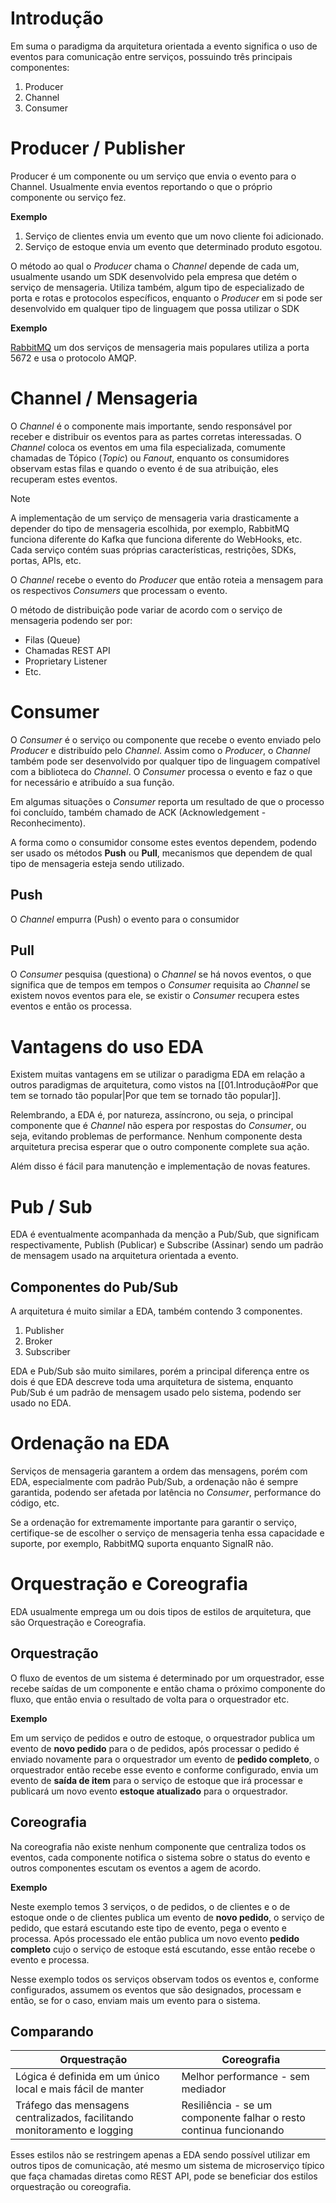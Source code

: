 # Introdução

Em suma o paradigma da arquitetura orientada a evento significa o uso de eventos para comunicação entre serviços, possuindo três principais componentes:

1. Producer
2. Channel
3. Consumer

# Producer / Publisher

Producer é um componente ou um serviço que envia o evento para o Channel. Usualmente envia eventos reportando o que o próprio componente ou serviço fez.

**Exemplo**

1. Serviço de clientes envia um evento que um novo cliente foi adicionado. 
2. Serviço de estoque envia um evento que determinado produto esgotou. 

O método ao qual o _Producer_ chama o _Channel_ depende de cada um, usualmente usando um SDK desenvolvido pela empresa que detém o serviço de mensageria. Utiliza também, algum tipo de especializado de porta e rotas e protocolos específicos, enquanto o _Producer_ em si pode ser desenvolvido em qualquer tipo de linguagem que possa utilizar o SDK 

**Exemplo**

[RabbitMQ](https://www.rabbitmq.com/) um dos serviços de mensageria mais populares utiliza a porta 5672 e usa o protocolo AMQP.

# Channel / Mensageria

O _Channel_ é o componente mais importante, sendo responsável por receber e distribuir os eventos para as partes corretas interessadas. O _Channel_ coloca os eventos em uma fila especializada, comumente chamadas de Tópico (_Topic_) ou _Fanout_, enquanto os consumidores observam estas filas e quando o evento é de sua atribuição, eles recuperam estes eventos. 

> [!Note]
> A implementação de um serviço de mensageria varia drasticamente a depender do tipo de mensageria escolhida, por exemplo, RabbitMQ funciona diferente do Kafka que funciona diferente do WebHooks, etc.
> Cada serviço contém suas próprias características, restrições, SDKs, portas, APIs, etc.

O _Channel_ recebe o evento do _Producer_ que então roteia a mensagem para os respectivos _Consumers_ que processam o evento. 

O método de distribuição pode variar de acordo com o serviço de mensageria podendo ser por:

- Filas (Queue)
- Chamadas REST API
- Proprietary Listener
- Etc.

# Consumer

O _Consumer_ é o serviço ou componente que recebe o evento enviado pelo _Producer_ e distribuído pelo _Channel_. Assim como o _Producer_, o _Channel_ também pode ser desenvolvido por qualquer tipo de linguagem compatível com a biblioteca do _Channel_. O _Consumer_ processa o evento e faz o que for necessário e atribuído a sua função. 

Em algumas situações o _Consumer_ reporta um resultado de que o processo foi concluído, também chamado de ACK (Acknowledgement - Reconhecimento).

A forma como o consumidor consome estes eventos dependem, podendo ser usado os métodos **Push** ou **Pull**, mecanismos que dependem de qual tipo de mensageria esteja sendo utilizado. 

## Push

O _Channel_ empurra (Push) o evento para o consumidor 

## Pull

O _Consumer_ pesquisa (questiona) o _Channel_ se há novos eventos, o que significa que de tempos em tempos o _Consumer_ requisita ao _Channel_ se existem novos eventos para ele, se existir o _Consumer_ recupera estes eventos e então os processa. 

# Vantagens do uso EDA

Existem muitas vantagens em se utilizar o paradigma EDA em relação a outros paradigmas de arquitetura, como vistos na [[01.Introdução#Por que tem se tornado tão popular|Por que tem se tornado tão popular]].

Relembrando, a EDA é, por natureza, assíncrono, ou seja, o principal componente que é _Channel_ não espera por respostas do _Consumer_, ou seja, evitando problemas de performance. Nenhum componente desta arquitetura precisa esperar que o outro componente complete sua ação. 

Além disso é fácil para manutenção e implementação de novas features. 

# Pub / Sub

EDA é eventualmente acompanhada da menção a Pub/Sub, que significam respectivamente, Publish (Publicar) e Subscribe (Assinar) sendo um padrão de mensagem usado na arquitetura orientada a evento. 

## Componentes do Pub/Sub

A arquitetura é muito similar a EDA, também contendo 3 componentes.

1. Publisher
2. Broker
3. Subscriber

EDA e Pub/Sub são muito similares, porém a principal diferença entre os dois é que EDA descreve toda uma arquitetura de sistema, enquanto Pub/Sub é um padrão de mensagem usado pelo sistema, podendo ser usado no EDA.

# Ordenação na EDA

Serviços de mensageria garantem a ordem das mensagens, porém com EDA, especialmente com padrão Pub/Sub, a ordenação não é sempre garantida, podendo ser afetada por latência no _Consumer_, performance do código, etc. 

Se a ordenação for extremamente importante para garantir o serviço, certifique-se de escolher o serviço de mensageria tenha essa capacidade e suporte, por exemplo, RabbitMQ suporta enquanto SignalR não.

# Orquestração e Coreografia

EDA usualmente emprega um ou dois tipos de estilos de arquitetura, que são Orquestração e Coreografia. 

## Orquestração

O fluxo de eventos de um sistema é determinado por um orquestrador, esse recebe saídas de um componente e então chama o próximo componente do fluxo, que então envia o resultado de volta para o orquestrador etc. 

**Exemplo**

Em um serviço de pedidos e outro de estoque, o orquestrador publica um evento de **novo pedido** para o de pedidos, após processar o pedido é enviado novamente para o orquestrador um evento de **pedido completo**, o orquestrador então recebe esse evento e conforme configurado, envia um evento de **saída de item** para o serviço de estoque que irá processar e publicará um novo evento **estoque atualizado** para o orquestrador. 

## Coreografia

Na coreografia não existe nenhum componente que centraliza todos os eventos, cada componente notifica o sistema sobre o status do evento e outros componentes escutam os eventos a agem de acordo. 

**Exemplo**

Neste exemplo temos 3 serviços, o de pedidos, o de clientes e o de estoque onde o de clientes publica um evento de **novo pedido**, o serviço de pedido, que estará escutando este tipo de evento, pega o evento e processa. Após processado ele então publica um novo evento **pedido completo** cujo o serviço de estoque está escutando, esse então recebe o evento e processa.

Nesse exemplo todos os serviços observam todos os eventos e, conforme configurados, assumem os eventos que são designados, processam e então, se for o caso, enviam mais um evento para o sistema. 

## Comparando

| Orquestração                                                             | Coreografia                                                        |
| ------------------------------------------------------------------------ | ------------------------------------------------------------------ |
| Lógica é definida em um único local e mais fácil de manter               | Melhor performance - sem mediador                                  |
| Tráfego das mensagens centralizados, facilitando monitoramento e logging | Resiliência - se um componente falhar o resto continua funcionando |

Esses estilos não se restringem apenas a EDA sendo possível utilizar em outros tipos de comunicação, até mesmo um sistema de microserviço típico que faça chamadas diretas como REST API, pode se beneficiar dos estilos orquestração ou coreografia.

